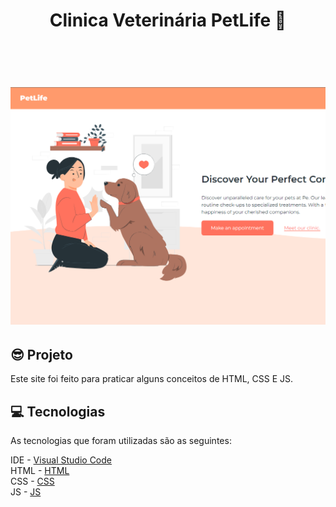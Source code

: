 <h1 align="center">Clinica Veterinária PetLife 🐩</p>

<br>

<p align="center">
  <a href="#">
    <img src="src\img\site-image.png" width="700" alt="Virus">
  </a>
</p>

## 😎 Projeto </h2>
Este site foi feito para praticar alguns conceitos de HTML, CSS E JS.<br>

## 💻 Tecnologias </h2>

As tecnologias que foram utilizadas são as seguintes: 

IDE - <a href="https://code.visualstudio.com/">Visual Studio Code</a>
<br>
HTML - <a href="https://developer.mozilla.org/pt-BR/docs/Web/HTML">HTML</a>
<br>
CSS - <a href="https://developer.mozilla.org/pt-BR/docs/Web/CSS">CSS</a>
<br>
JS - <a href="https://developer.mozilla.org/pt-BR/docs/Web/JavaScript">JS</a>

